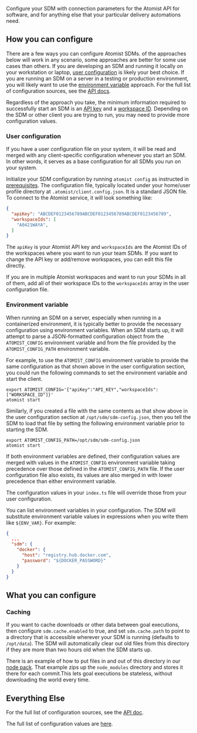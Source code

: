 Configure your SDM with connection parameters for the Atomist API for software,
and for anything else that your particular delivery automations need.

## How you can configure

There are a few ways you can configure Atomist SDMs. of the approaches below will work in any scenario, some approaches are
better for some use cases than others.  If you are developing an SDM
and running it locally on your workstation or laptop, [user
configuration](#user-configuration) is likely your best choice.  If
you are running an SDM on a server in a
testing or production environment, you will likely want to use the
[environment variable](#environment-variable) approach.
For the full list of configuration sources, see the [API docs][configuration-apidoc].

Regardless of the approach you take, the minimum information required
to successfully start an SDM is an [API key](prerequisites.md#atomist-api-key)
and a [workspace ID](prerequisites.md#atomist-workspace).  Depending on the SDM or
other client you are trying to run, you may need to provide more
configuration values.

### User configuration

If you have a user configuration file on your system, it will be read
and merged with any client-specific configuration whenever you start
an SDM.  In other words, it serves as a base
configuration for all SDMs you run on your system.

Initialize your SDM configuration by running `atomist config` as
instructed in [prerequisites][prereq].  The
configuration file, typically located under your home/user profile
directory at `.atomist/client.config.json`.  It is a standard JSON
file. To connect to the Atomist service, it will look something like:

```json
{
  "apiKey": "ABCDEF0123456789ABCDEF0123456789ABCDEF0123456789",
  "workspaceIds": [
    "A0421WAYA",
  ]
}
```

The `apiKey` is your Atomist API key and `workspaceIds` are the
Atomist IDs of the workspaces where you want to run your team SDMs.
If you want to change the API key or add/remove workspaces, you can edit this file directly.

If you are in multiple Atomist
workspaces and want to run your SDMs in all of them, add all
of their workspace IDs to the `workspaceIds` array in the user
configuration file.

### Environment variable

When running an SDM on a server, especially when
running in a containerized environment, it is typically better to
provide the necessary configuration using environment variables.  When
an SDM starts up, it will attempt to parse a JSON-formatted
configuration object from the `ATOMIST_CONFIG` environment variable
and from the file provided by the `ATOMIST_CONFIG_PATH` environment
variable.

For example, to use the `ATOMIST_CONFIG` environment variable to
provide the same configuration as that shown above in the user
configuration section, you could run the following commands to set the
environment variable and start the client.

```
export ATOMIST_CONFIG='{"apiKey":"API_KEY","workspaceIds":["WORKSPACE_ID"]}'
atomist start
```

Similarly, if you created a file with the same contents as that show
above in the user configuration section at `/opt/sdm/sdm-config.json`,
then you tell the SDM to load that file by setting the
following environment variable prior to starting the SDM.

```
export ATOMIST_CONFIG_PATH=/opt/sdm/sdm-config.json
atomist start
```

If both environment variables are defined, their configuration values
are merged with values in the `ATOMIST_CONFIG` environment variable
taking precedence over those defined in the `ATOMIST_CONFIG_PATH`
file.  If the user configuration file also exists, its values are also
merged in with lower precedence than either environment variable.

The configuration values in your `index.ts` file will override
those from your user configuration.

You can list environment variables in your configuration. The SDM will substitute environment
variable values in expressions when you write them like `${ENV_VAR}`.
For example:

```json
{
  ...
  "sdm": {
    "docker": {
      "host": "registry.hub.docker.com",
      "password": "${DOCKER_PASSWORD}"
    }
  }
}
```

## What you can configure

### Caching

If you want to cache downloads or other data between goal executions, then configure `sdm.cache.enabled` to true, and set
`sdm.cache.path` to point to a directory
that is accessible wherever your SDM is running (defaults to `/opt/data`). The SDM will automatically
clear out old files from this directory if they are more than two hours old when the SDM starts up.

There is an example of how to put files in and out of this directory in our
[node pack](https://github.com/atomist/sdm-pack-node/blob/1d6bcd93d458a03513161393688cc6aa7f774b6a/lib/build/npmBuilder.ts#L161-L209).
That example zips up the `node_modules` directory and stores it there for each commit.This lets goal executions be stateless,
without downloading the world every time.

## Everything Else

For the full list of configuration sources, see the [API doc][configuration-apidoc].

The full list of configuration values are [here](https://atomist.github.io/sdm/interfaces/_api_machine_softwaredeliverymachineoptions_.softwaredeliverymachineconfiguration.html).

[prereq]: prerequisites.md (Atomist SDM Prerequisites)
[lifecycle]: #client-lifecycle (Atomist SDM Lifecycle)
[configuration-apidoc]: https://atomist.github.io/automation-client/modules/_configuration_.html#loadconfiguration (API doc for loadConfiguration)
